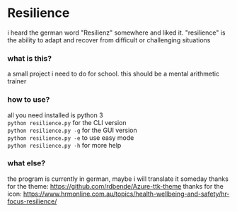 # Resilience
i heard the german word "Resilienz" somewhere and liked it. "resilience" is the ability to adapt and recover from difficult or challenging situations

### what is this?
a small project i need to do for school. this should be a mental arithmetic trainer

### how to use?
all you need installed is python 3  
`python resilience.py` for the CLI version  
`python resilience.py -g` for the GUI version  
`python resilience.py -e` to use easy mode  
`python resilience.py -h` for more help  

### what else?
the program is currently in german, maybe i will translate it someday
thanks for the theme: https://github.com/rdbende/Azure-ttk-theme
thanks for the icon: https://www.hrmonline.com.au/topics/health-wellbeing-and-safety/hr-focus-resilience/
